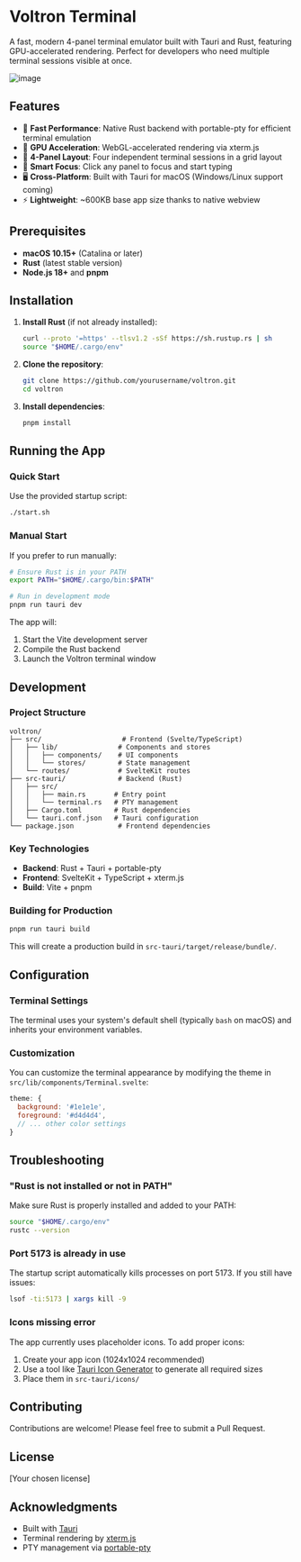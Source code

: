 # Voltron Terminal

A fast, modern 4-panel terminal emulator built with Tauri and Rust, featuring GPU-accelerated rendering. Perfect for developers who need multiple terminal sessions visible at once.

![image](https://github.com/user-attachments/assets/af4c78b3-84a8-47d9-a0bb-bb6b355e4fcc)

## Features

- 🚀 **Fast Performance**: Native Rust backend with portable-pty for efficient terminal emulation
- 🎨 **GPU Acceleration**: WebGL-accelerated rendering via xterm.js
- 📑 **4-Panel Layout**: Four independent terminal sessions in a grid layout
- 🎯 **Smart Focus**: Click any panel to focus and start typing
- 🖥️ **Cross-Platform**: Built with Tauri for macOS (Windows/Linux support coming)
- ⚡ **Lightweight**: ~600KB base app size thanks to native webview

## Prerequisites

- **macOS 10.15+** (Catalina or later)
- **Rust** (latest stable version)
- **Node.js 18+** and **pnpm**

## Installation

1. **Install Rust** (if not already installed):
   ```bash
   curl --proto '=https' --tlsv1.2 -sSf https://sh.rustup.rs | sh
   source "$HOME/.cargo/env"
   ```

2. **Clone the repository**:
   ```bash
   git clone https://github.com/yourusername/voltron.git
   cd voltron
   ```

3. **Install dependencies**:
   ```bash
   pnpm install
   ```

## Running the App

### Quick Start

Use the provided startup script:

```bash
./start.sh
```

### Manual Start

If you prefer to run manually:

```bash
# Ensure Rust is in your PATH
export PATH="$HOME/.cargo/bin:$PATH"

# Run in development mode
pnpm run tauri dev
```

The app will:
1. Start the Vite development server
2. Compile the Rust backend
3. Launch the Voltron terminal window

## Development

### Project Structure

```
voltron/
├── src/                    # Frontend (Svelte/TypeScript)
│   ├── lib/               # Components and stores
│   │   ├── components/    # UI components
│   │   └── stores/        # State management
│   └── routes/            # SvelteKit routes
├── src-tauri/             # Backend (Rust)
│   ├── src/
│   │   ├── main.rs       # Entry point
│   │   └── terminal.rs   # PTY management
│   ├── Cargo.toml        # Rust dependencies
│   └── tauri.conf.json   # Tauri configuration
└── package.json           # Frontend dependencies
```

### Key Technologies

- **Backend**: Rust + Tauri + portable-pty
- **Frontend**: SvelteKit + TypeScript + xterm.js
- **Build**: Vite + pnpm

### Building for Production

```bash
pnpm run tauri build
```

This will create a production build in `src-tauri/target/release/bundle/`.

## Configuration

### Terminal Settings

The terminal uses your system's default shell (typically `bash` on macOS) and inherits your environment variables.

### Customization

You can customize the terminal appearance by modifying the theme in `src/lib/components/Terminal.svelte`:

```javascript
theme: {
  background: '#1e1e1e',
  foreground: '#d4d4d4',
  // ... other color settings
}
```

## Troubleshooting

### "Rust is not installed or not in PATH"
Make sure Rust is properly installed and added to your PATH:
```bash
source "$HOME/.cargo/env"
rustc --version
```

### Port 5173 is already in use
The startup script automatically kills processes on port 5173. If you still have issues:
```bash
lsof -ti:5173 | xargs kill -9
```

### Icons missing error
The app currently uses placeholder icons. To add proper icons:
1. Create your app icon (1024x1024 recommended)
2. Use a tool like [Tauri Icon Generator](https://tauri.app/v1/guides/features/icons/) to generate all required sizes
3. Place them in `src-tauri/icons/`

## Contributing

Contributions are welcome! Please feel free to submit a Pull Request.

## License

[Your chosen license]

## Acknowledgments

- Built with [Tauri](https://tauri.app/)
- Terminal rendering by [xterm.js](https://xtermjs.org/)
- PTY management via [portable-pty](https://github.com/wez/wezterm/tree/main/pty)
